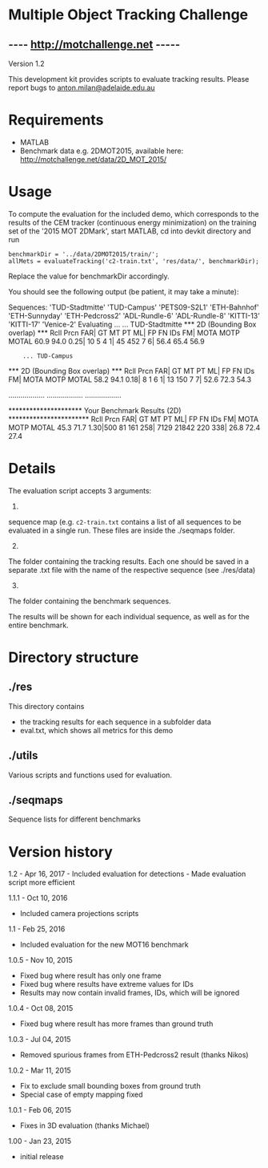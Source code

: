 Multiple Object Tracking Challenge
==================================
---- http://motchallenge.net -----
----------------------------------

Version 1.2

This development kit provides scripts to evaluate tracking results.
Please report bugs to anton.milan@adelaide.edu.au


Requirements
============
- MATLAB
- Benchmark data 
  e.g. 2DMOT2015, available here: http://motchallenge.net/data/2D_MOT_2015/
  
  

Usage
=====

To compute the evaluation for the included demo, which corresponds to 
the results of the CEM tracker (continuous energy minimization) on the 
training set of the '2015 MOT 2DMark', start MATLAB, cd into devkit 
directory and run

	benchmarkDir = '../data/2DMOT2015/train/';
	allMets = evaluateTracking('c2-train.txt', 'res/data/', benchmarkDir);

Replace the value for benchmarkDir accordingly.

You should see the following output (be patient, it may take a minute):

Sequences: 
    'TUD-Stadtmitte'
    'TUD-Campus'
    'PETS09-S2L1'
    'ETH-Bahnhof'
    'ETH-Sunnyday'
    'ETH-Pedcross2'
    'ADL-Rundle-6'
    'ADL-Rundle-8'
    'KITTI-13'
    'KITTI-17'
    'Venice-2'
Evaluating ...
        ... TUD-Stadtmitte
*** 2D (Bounding Box overlap) ***
 Rcll  Prcn   FAR| GT  MT  PT  ML|   FP    FN  IDs   FM|  MOTA  MOTP MOTAL
 60.9  94.0  0.25| 10   5   4   1|   45   452    7    6|  56.4  65.4  56.9

        ... TUD-Campus
*** 2D (Bounding Box overlap) ***
 Rcll  Prcn   FAR| GT  MT  PT  ML|   FP    FN  IDs   FM|  MOTA  MOTP MOTAL
 58.2  94.1  0.18|  8   1   6   1|   13   150    7    7|  52.6  72.3  54.3

..................
..................
..................

 ********************* Your Benchmark Results (2D) ***********************
 Rcll  Prcn   FAR| GT  MT  PT  ML|   FP    FN  IDs   FM|  MOTA  MOTP MOTAL
 45.3  71.7  1.30|500  81 161 258| 7129 21842  220  338|  26.8  72.4  27.4 



Details
=======
The evaluation script accepts 3 arguments:

1)
sequence map (e.g. `c2-train.txt` contains a list of all sequences to be 
evaluated in a single run. These files are inside the ./seqmaps folder.

2)
The folder containing the tracking results. Each one should be saved in a
separate .txt file with the name of the respective sequence (see ./res/data)

3)
The folder containing the benchmark sequences.

The results will be shown for each individual sequence, as well as for the
entire benchmark.




Directory structure
===================
	

./res
----------
This directory contains 
  - the tracking results for each sequence in a subfolder data  
  - eval.txt, which shows all metrics for this demo
  
  
  
./utils
-------
Various scripts and functions used for evaluation.


./seqmaps
---------
Sequence lists for different benchmarks




Version history
===============
1.2 - Apr 16, 2017
	- Included evaluation for detections
	- Made evaluation script more efficient	

1.1.1 - Oct 10, 2016
  - Included camera projections scripts
	
1.1 - Feb 25, 2016
  - Included evaluation for the new MOT16 benchmark

1.0.5 - Nov 10, 2015
  - Fixed bug where result has only one frame
  - Fixed bug where results have extreme values for IDs
  - Results may now contain invalid frames, IDs, which will be ignored

1.0.4 - Oct 08, 2015
  - Fixed bug where result has more frames than ground truth

1.0.3 - Jul 04, 2015
  - Removed spurious frames from ETH-Pedcross2 result (thanks Nikos)
  
1.0.2 - Mar 11, 2015
  - Fix to exclude small bounding boxes from ground truth
  - Special case of empty mapping fixed

1.0.1 - Feb 06, 2015
  - Fixes in 3D evaluation (thanks Michael)

1.00 - Jan 23, 2015
  - initial release